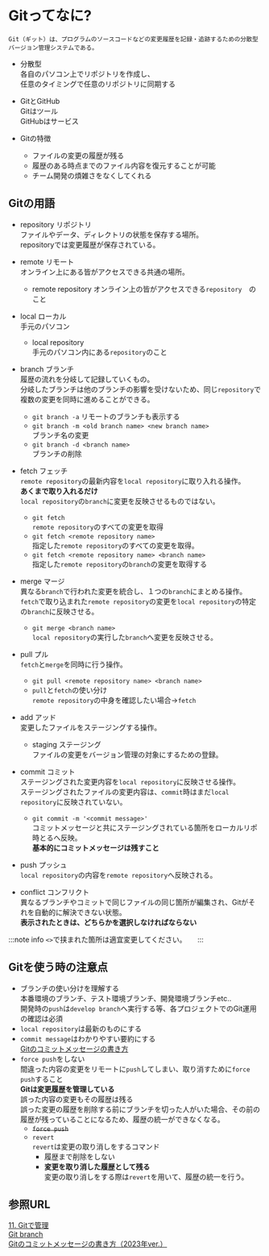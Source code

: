 # Gitってなに?  

```text
Git（ギット）は、プログラムのソースコードなどの変更履歴を記録・追跡するための分散型バージョン管理システムである。
```  

* 分散型  
  各自のパソコン上でリポジトリを作成し、  
  任意のタイミングで任意のリポジトリに同期する

* GitとGitHub  
  Gitはツール  
  GitHubはサービス  

* Gitの特徴  
  * ファイルの変更の履歴が残る  
  * 履歴のある時点までのファイル内容を復元することが可能  
  * チーム開発の煩雑さをなくしてくれる

## Gitの用語

* repository リポジトリ  
  ファイルやデータ、ディレクトリの状態を保存する場所。  
  repositoryでは変更履歴が保存されている。  

* remote リモート  
  オンライン上にある皆がアクセスできる共通の場所。  
  * remote repository
    オンライン上の皆がアクセスできる`repository`　のこと  

* local ローカル  
  手元のパソコン  
  * local repository  
    手元のパソコン内にある`repository`のこと

* branch ブランチ  
  履歴の流れを分岐して記録していくもの。  
  分岐したブランチは他のブランチの影響を受けないため、同じ`repository`で複数の変更を同時に進めることができる。
  * `git branch -a`
    リモートのブランチも表示する  
  * `git branch -m <old branch name> <new branch name>`  
    ブランチ名の変更  
  * `git branch -d <branch name>`  
    ブランチの削除  
* fetch フェッチ  
  `remote repository`の最新内容を`local repository`に取り入れる操作。  
  **あくまで取り入れるだけ**  
  `local repository`の`branch`に変更を反映させるものではない。  
  * `git fetch`  
    `remote repository`のすべての変更を取得  
  * `git fetch <remote repository name>`  
    指定した`remote repository`のすべての変更を取得。  
  * `git fetch <remote repository name> <branch name>`  
    指定した`remote repository`の`branch`の変更を取得する  

* merge マージ  
  異なる`branch`で行われた変更を統合し、１つの`branch`にまとめる操作。  
  `fetch`で取り込まれた`remote repository`の変更を`local repository`の特定の`branch`に反映させる。  
  * `git merge <branch name>`  
    `local repository`の実行した`branch`へ変更を反映させる。  

* pull プル  
  `fetch`と`merge`を同時に行う操作。  
  * `git pull <remote repository name> <branch name>`  
  * `pull`と`fetch`の使い分け  
    `remote repository`の中身を確認したい場合→`fetch`  

* add アッド  
  変更したファイルをステージングする操作。  
  * staging ステージング  
    ファイルの変更をバージョン管理の対象にするための登録。  

* commit コミット  
  ステージングされた変更内容を`local repository`に反映させる操作。  
  ステージングされたファイルの変更内容は、`commit`時はまだ`local repository`に反映されていない。  
  * `git commit -m '<commit message>'`  
    コミットメッセージと共にステージングされている箇所をローカルリポ時とるへ反映。  
    **基本的にコミットメッセージは残すこと**  

* push プッシュ  
  `local repository`の内容を`remote repository`へ反映される。  

* conflict コンフリクト  
  異なるブランチやコミットで同じファイルの同じ箇所が編集され、Gitがそれを自動的に解決できない状態。  
  **表示されたときは、どちらかを選択しなければならない**  

:::note info
`<>`で挟まれた箇所は適宜変更してください。 　
:::

## Gitを使う時の注意点  

* ブランチの使い分けを理解する  
  本番環境のブランチ、テスト環境ブランチ、開発環境ブランチetc..  
  開発時の`push`は`develop branch`へ実行する等、各プロジェクトでのGit運用の確認は必須  
* `local repository`は最新のものにする  
* `commit message`はわかりやすい要約にする  
  [Gitのコミットメッセージの書き方](https://qiita.com/itosho/items/9565c6ad2ffc24c09364)  
* `force push`をしない  
  間違った内容の変更をリモートに`push`してしまい、取り消すために`force push`すること  
  **Gitは変更履歴を管理している**  
  誤った内容の変更もその履歴は残る  
  誤った変更の履歴を削除する前にブランチを切った人がいた場合、その前の履歴が残っていることになるため、履歴の統一ができなくなる。  
  * ~~`force push`~~  
  * `revert`  
    `revert`は変更の取り消しをするコマンド  
    * 履歴まで削除をしない  
    * **変更を取り消した履歴として残る**  
  変更の取り消しをする際は`revert`を用いて、履歴の統一を行う。  

## 参照URL  

[11. Gitで管理](https://qiita.com/nuco_bk/items/27f5ad03d0c4b41241fc#11-git%E3%81%A7%E7%AE%A1%E7%90%86)  
[Git branch](https://the-turing-way.netlify.app/reproducible-research/vcs/vcs-git-branches.html)  
[Gitのコミットメッセージの書き方（2023年ver.）](https://zenn.dev/itosho/articles/git-commit-message-2023)  

